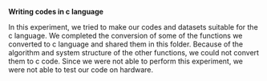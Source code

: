 **Writing codes in c language**

In this experiment, we tried to make our codes and datasets suitable for the c language.
 We completed the conversion of some of the functions we converted to c language and 
shared them in this folder. Because of the algorithm and system structure of the other 
functions, we could not convert them to c code. Since we were not able to perform this 
experiment, we were not able to test our code on hardware.
